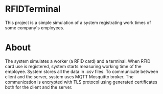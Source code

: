 # RFIDTerminal
This project is a simple simulation of a system registrating work times of some company's employees.

# About
The system simulates a worker (a RFID card) and a terminal. When RFID card use is registered, system starts measuring working time of the employee. System stores all the data in .csv files. To communicate between client and the server, system uses MQTT Mosquitto broker. The communication is encrypted with TLS protocol using generated certificates both for the client and the server.

